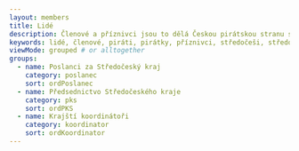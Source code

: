 ```yaml
---
layout: members
title: Lidé
description: Členové a příznivci jsou to dělá Českou pirátskou stranu silnou. Seznamte se Piráty ve Středočeském kraji.
keywords: lidé, členové, piráti, pirátky, příznivci, středočeši, středočeský kraj
viewMode: grouped # or alltogether
groups:
  - name: Poslanci za Středočeský kraj
    category: poslanec
    sort: ordPoslanec
  - name: Předsednictvo Středočeského kraje
    category: pks
    sort: ordPKS
  - name: Krajští koordinátoři
    category: koordinator
    sort: ordKoordinator
---
```


